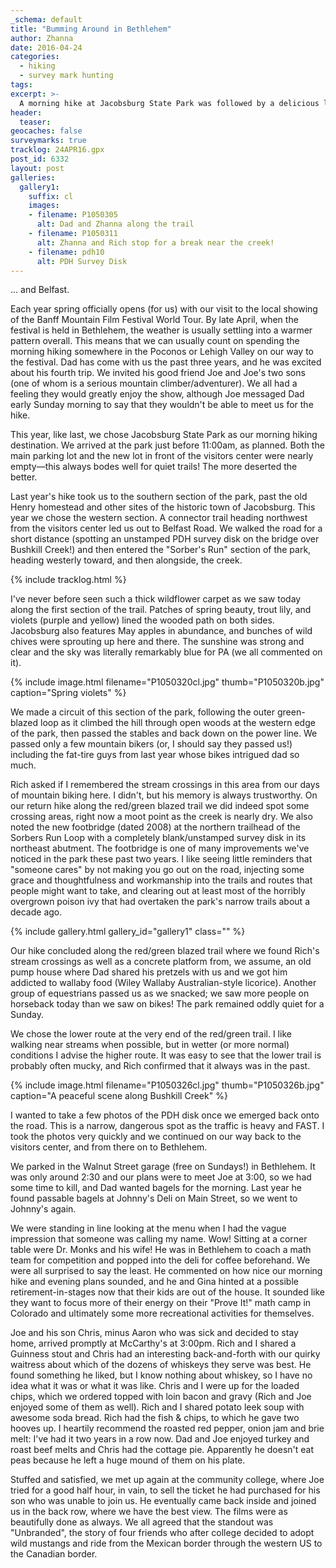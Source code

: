 ```yaml
---
_schema: default
title: "Bumming Around in Bethlehem"
author: Zhanna
date: 2016-04-24
categories:
  - hiking
  - survey mark hunting
tags:
excerpt: >-
  A morning hike at Jacobsburg State Park was followed by a delicious lunch in Bethlehem and a film festival!
header:
  teaser:
geocaches: false
surveymarks: true
tracklog: 24APR16.gpx
post_id: 6332
layout: post        
galleries:
  gallery1:
    suffix: cl
    images:
    - filename: P1050305
      alt: Dad and Zhanna along the trail
    - filename: P1050311
      alt: Zhanna and Rich stop for a break near the creek!
    - filename: pdh10
      alt: PDH Survey Disk
---
```


... and Belfast.

Each year spring officially opens (for us) with our visit to the local showing of the Banff Mountain Film Festival World Tour. By late April, when the festival is held in Bethlehem, the weather is usually settling into a warmer pattern overall. This means that we can usually count on spending the morning hiking somewhere in the Poconos or Lehigh Valley on our way to the festival. Dad has come with us the past three years, and he was excited about his fourth trip. We invited his good friend Joe and Joe's two sons (one of whom is a serious mountain climber/adventurer). We all had a feeling they would greatly enjoy the show, although Joe messaged Dad early Sunday morning to say that they wouldn't be able to meet us for the hike.

This year, like last, we chose Jacobsburg State Park as our morning hiking destination. We arrived at the park just before 11:00am, as planned. Both the main parking lot and the new lot in front of the visitors center were nearly empty—this always bodes well for quiet trails! The more deserted the better.

Last year's hike took us to the southern section of the park, past the old Henry homestead and other sites of the historic town of Jacobsburg. This year we chose the western section. A connector trail heading northwest from the visitors center led us out to Belfast Road. We walked the road for a short distance (spotting an unstamped PDH survey disk on the bridge over Bushkill Creek!) and then entered the "Sorber's Run" section of the park, heading westerly toward, and then alongside, the creek. 

{% include tracklog.html %}

I've never before seen such a thick wildflower carpet as we saw today along the first section of the trail. Patches of spring beauty, trout lily, and violets (purple and yellow) lined the wooded path on both sides. Jacobsburg also features May apples in abundance, and bunches of wild chives were sprouting up here and there. The sunshine was strong and clear and the sky was literally remarkably blue for PA (we all commented on it).

{% include image.html filename="P1050320cl.jpg" thumb="P1050320b.jpg" caption="Spring violets" %}

We made a circuit of this section of the park, following the outer green-blazed loop as it climbed the hill through open woods at the western edge of the park, then passed the stables and back down on the power line. We passed only a few mountain bikers (or, I should say they passed us!) including the fat-tire guys from last year whose bikes intrigued dad so much. 

Rich asked if I remembered the stream crossings in this area from our days of mountain biking here. I didn't, but his memory is always trustworthy. On our return hike along the red/green blazed trail we did indeed spot some crossing areas, right now a moot point as the creek is nearly dry.  We also noted the new footbridge (dated 2008) at the northern trailhead of the Sorbers Run Loop with a completely blank/unstamped survey disk in its northeast abutment. The footbridge is one of many improvements we've noticed in the park these past two years. I like seeing little reminders that "someone cares" by not making you go out on the road, injecting some grace and thoughtfulness and workmanship into the trails and routes that people might want to take, and clearing out at least most of the horribly overgrown poison ivy that had overtaken the park's narrow trails about a decade ago.

{% include gallery.html gallery_id="gallery1" class="" %}

Our hike concluded along the red/green blazed trail where we found Rich's stream crossings as well as a concrete platform from, we assume, an old pump house where Dad shared his pretzels with us and we got him addicted to wallaby food (Wiley Wallaby Australian-style licorice). Another group of equestrians passed us as we snacked; we saw more people on horseback today than we saw on bikes! The park remained oddly quiet for a Sunday. 

We chose the lower route at the very end of the red/green trail. I like walking near streams when possible, but in wetter (or more normal) conditions I advise the higher route. It was easy to see that the lower trail is probably often mucky, and Rich confirmed that it always was in the past.

{% include image.html filename="P1050326cl.jpg" thumb="P1050326b.jpg" caption="A peaceful scene along Bushkill Creek" %}

I wanted to take a few photos of the PDH disk once we emerged back onto the road. This is a narrow, dangerous spot as the traffic is heavy and FAST. I took the photos very quickly and we continued on our way back to the visitors center, and from there on to Bethlehem.

We parked in the Walnut Street garage (free on Sundays!) in Bethlehem. It was only around 2:30 and our plans were to meet Joe at 3:00, so we had some time to kill, and Dad wanted bagels for the morning. Last year he found passable bagels at Johnny's Deli on Main Street, so we went to Johnny's again. 

We were standing in line looking at the menu when I had the vague impression that someone was calling my name. Wow! Sitting at a corner table were Dr. Monks and his wife! He was in Bethlehem to coach a math team for competition and popped into the deli for coffee beforehand. We were all surprised to say the least. He commented on how nice our morning hike and evening plans sounded, and he and Gina hinted at a possible retirement-in-stages now that their kids are out of the house. It sounded like they want to focus more of their energy on their "Prove It!" math camp in Colorado and ultimately some more recreational activities for themselves. 

Joe and his son Chris, minus Aaron who was sick and decided to stay home, arrived promptly at McCarthy's at 3:00pm. Rich and I shared a Guinness stout and Chris had an interesting back-and-forth with our quirky waitress about which of the dozens of whiskeys they serve was best. He found something he liked, but I know nothing about whiskey, so I have no idea what it was or what it was like. Chris and I were up for the loaded chips, which we ordered topped with loin bacon and gravy (Rich and Joe enjoyed some of them as well). Rich and I shared potato leek soup with awesome soda bread. Rich had the fish & chips, to which he gave two hooves up. I heartily recommend the roasted red pepper, onion jam and brie melt: I've had it two years in a row now. Dad and Joe enjoyed turkey and roast beef melts and Chris had the cottage pie. Apparently he doesn't eat peas because he left a huge mound of them on his plate.

Stuffed and satisfied, we met up again at the community college, where Joe tried for a good half hour, in vain, to sell the ticket he had purchased for his son who was unable to join us. He eventually came back inside and joined us in the back row, where we have the best view. The films were as beautifully done as always. We all agreed that the standout was "Unbranded", the story of four friends who after college decided to adopt wild mustangs and ride from the Mexican border through the western US to the Canadian border. 





